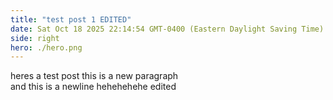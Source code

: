 ```yaml
---
title: "test post 1 EDITED"
date: Sat Oct 18 2025 22:14:54 GMT-0400 (Eastern Daylight Saving Time)
side: right
hero: ./hero.png
---
```


heres a test post
this is a new paragraph  
and this is a newline
hehehehehe
 edited
